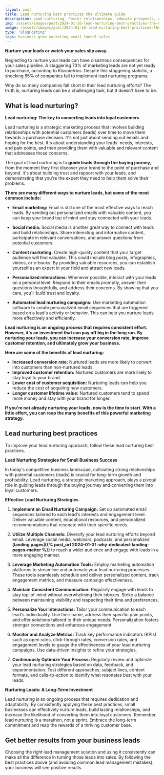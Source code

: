 ```yaml
---
layout: post
title: Lead nurturing best practices the ultimate guide
description: Lead nurturing, Foster relationships, educate prospects, and guide them towards purchase. Integral to sales strategy success.
img: /assets/images/post/2024-01-16-lead-nurturing-best-practices-the-ultimate-guide/lead-nurturing-best-practices-the-ultimate-guide.jpg
image: /assets/images/post/2024-01-16-lead-nurturing-best-practices-the-ultimate-guide/lead-nurturing-best-practices-the-ultimate-guide.jpg
type: 'BlogPosting'
tags: business grow marketing email funnel sales
---
```


**Nurture your leads or watch your sales slip away.**

Neglecting to nurture your leads can have disastrous consequences for your sales pipeline. A staggering 73% of marketing leads are not yet ready to purchase, according to Kissmetrics. Despite this staggering statistic, a shocking 65% of companies fail to implement lead nurturing programs.

Why do so many companies fall short in their lead nurturing efforts? The truth is, nurturing leads can be a challenging task, but it doesn't have to be.

## What is lead nurturing?
**Lead nurturing: The key to converting leads into loyal customers**

Lead nurturing is a strategic marketing process that involves building relationships with potential customers (leads) over time to move them towards a purchase decision. It's not just about sending out emails and hoping for the best. It's about understanding your leads' needs, interests, and pain points, and then providing them with valuable and relevant content that addresses those concerns.

The goal of lead nurturing is to **guide leads through the buying journey**, from the moment they first discover your brand to the point of purchase and beyond. It's about building trust and rapport with your leads, and demonstrating that you're the expert they need to help them solve their problems.

**There are many different ways to nurture leads, but some of the most common include:**

- **Email marketing:** Email is still one of the most effective ways to reach leads. By sending out personalized emails with valuable content, you can keep your brand top of mind and stay connected with your leads.

- **Social media:** Social media is another great way to connect with leads and build relationships. Share interesting and informative content, participate in relevant conversations, and answer questions from potential customers.

- **Content marketing:** Create high-quality content that your target audience will find valuable. This could include blog posts, infographics, videos, or e-books. By providing valuable resources, you can establish yourself as an expert in your field and attract new leads.

- **Personalized interactions:** Whenever possible, interact with your leads on a personal level. Respond to their emails promptly, answer their questions thoughtfully, and address their concerns. By showing that you care, you'll build trust and loyalty.

- **Automated lead nurturing campaigns:** Use marketing automation software to create personalized email sequences that are triggered based on a lead's activity or behavior. This can help you nurture leads more effectively and efficiently.

**Lead nurturing is an ongoing process that requires consistent effort. However, it's an investment that can pay off big in the long run. By nurturing your leads, you can increase your conversion rate, improve customer retention, and ultimately grow your business.**

**Here are some of the benefits of lead nurturing:**

- **Increased conversion rate:** Nurtured leads are more likely to convert into customers than non-nurtured leads.
- **Improved customer retention:** Nurtured customers are more likely to stay loyal to your brand.
- **Lower cost of customer acquisition:** Nurturing leads can help you reduce the cost of acquiring new customers.
- **Longer customer lifetime value:** Nurtured customers tend to spend more money and stay with your brand for longer.

**If you're not already nurturing your leads, now is the time to start. With a little effort, you can reap the many benefits of this powerful marketing strategy.**

## Lead nurturing best practices
To improve your lead nurturing approach, follow these lead nurturing best practices.

**Lead Nurturing Strategies for Small Business Success**

In today's competitive business landscape, cultivating strong relationships with potential customers (leads) is crucial for long-term growth and profitability. Lead nurturing, a strategic marketing approach, plays a pivotal role in guiding leads through the buying journey and converting them into loyal customers.

**Effective Lead Nurturing Strategies**

1. **Implement an Email Nurturing Campaign:** Set up automated email sequences tailored to each lead's interests and engagement level. Deliver valuable content, educational resources, and personalized recommendations that resonate with their specific needs.

2. **Utilize Multiple Channels:** Diversify your lead nurturing efforts beyond email. Leverage social media, webinars, podcasts, and personalized **[landing pages]({% post_url 2024-01-31-why-dedicated-landing-pages-matter %})** to reach a wider audience and engage with leads in a more engaging manner.

3. **Leverage Marketing Automation Tools:** Employ marketing automation platforms to streamline and automate your lead nurturing processes. These tools seamlessly schedule and deliver personalized content, track engagement metrics, and measure campaign effectiveness.

4. **Maintain Consistent Communication:** Regularly engage with leads to stay top-of-mind without overwhelming their inboxes. Strike a balance between maintaining visibility and respecting their time and preferences.

5. **Personalize Your Interactions:** Tailor your communication to each lead's individuality. Use their name, address their specific pain points, and offer solutions tailored to their unique needs. Personalization fosters stronger connections and enhances engagement.

6. **Monitor and Analyze Metrics:** Track key performance indicators (KPIs) such as open rates, click-through rates, conversion rates, and engagement levels to gauge the effectiveness of your lead nurturing campaigns. Use data-driven insights to refine your strategies.

7. **Continuously Optimize Your Process:** Regularly review and optimize your lead nurturing strategies based on data, feedback, and experimentation. Test different approaches, subject lines, content formats, and calls-to-action to identify what resonates best with your leads.

**Nurturing Leads: A Long-Term Investment**

Lead nurturing is an ongoing process that requires dedication and adaptability. By consistently applying these best practices, small businesses can effectively nurture leads, build lasting relationships, and increase the likelihood of converting them into loyal customers. Remember, lead nurturing is a marathon, not a sprint. Embrace the long-term commitment and reap the rewards of a thriving customer base.

## Get better results from your business leads
Choosing the right lead management solution and using it consistently can make all the difference in turning those leads into sales. By following the best practices above (and avoiding common lead management mistakes), your business will see positive results.
